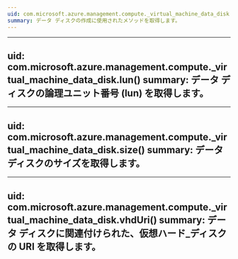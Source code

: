 ```yaml
---
uid: com.microsoft.azure.management.compute._virtual_machine_data_disk.creationMethod()
summary: データ ディスクの作成に使用されたメソッドを取得します。
---
```


---
uid: com.microsoft.azure.management.compute._virtual_machine_data_disk.lun()
summary: データ ディスクの論理ユニット番号 (lun) を取得します。
---

---
uid: com.microsoft.azure.management.compute._virtual_machine_data_disk.size()
summary: データ ディスクのサイズを取得します。
---

---
uid: com.microsoft.azure.management.compute._virtual_machine_data_disk.vhdUri()
summary: データ ディスクに関連付けられた、仮想ハード_ディスクの URI を取得します。
---